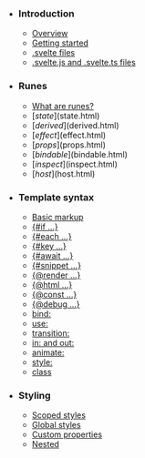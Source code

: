 -   ### Introduction
    
    -   [Overview](overview.html)
    -   [Getting started](getting-started.html)
    -   [.svelte files](svelte-files.html)
    -   [.svelte.js and .svelte.ts files](svelte-js-files.html)
-   ### Runes
    
    -   [What are runes?](what-are-runes.html)
    -   [$state]($state.html)
    -   [$derived]($derived.html)
    -   [$effect]($effect.html)
    -   [$props]($props.html)
    -   [$bindable]($bindable.html)
    -   [$inspect]($inspect.html)
    -   [$host]($host.html)
-   ### Template syntax
    
    -   [Basic markup](basic-markup.html)
    -   [{#if ...}](if.html)
    -   [{#each ...}](each.html)
    -   [{#key ...}](key.html)
    -   [{#await ...}](await.html)
    -   [{#snippet ...}](snippet.html)
    -   [{@render ...}](@render.html)
    -   [{@html ...}](@html.html)
    -   [{@const ...}](@const.html)
    -   [{@debug ...}](@debug.html)
    -   [bind:](bind.html)
    -   [use:](use.html)
    -   [transition:](transition.html)
    -   [in: and out:](in-and-out.html)
    -   [animate:](animate.html)
    -   [style:](style.html)
    -   [class](class.html)
-   ### Styling
    
    -   [Scoped styles](scoped-styles.html)
    -   [Global styles](global-styles.html)
    -   [Custom properties](custom-properties.html)
    -   [Nested <style> elements](nested-style-elements.html)
-   ### Special elements
    
    -   [<svelte:boundary>](svelte-boundary.html)
    -   [<svelte:window>](svelte-window.html)
    -   [<svelte:document>](svelte-document.html)
    -   [<svelte:body>](svelte-body.html)
    -   [<svelte:head>](svelte-head.html)
    -   [<svelte:element>](svelte-element.html)
    -   [<svelte:options>](svelte-options.html)
-   ### Runtime
    
    -   [Stores](stores.html)
    -   [Context](context.html)
    -   [Lifecycle hooks](lifecycle-hooks.html)
    -   [Imperative component API](imperative-component-api.html)
-   ### Misc
    
    -   [Testing](testing.html)
    -   [TypeScript](typescript.html)
    -   [Custom elements](custom-elements.html)
    -   [Svelte 4 migration guide](v4-migration-guide.html)
    -   [Svelte 5 migration guide](v5-migration-guide.html)
    -   [Frequently asked questions](faq.html)
-   ### Reference
    
    -   [svelte](svelte.html)
    -   [svelte/action](svelte-action.html)
    -   [svelte/animate](svelte-animate.html)
    -   [svelte/compiler](svelte-compiler.html)
    -   [svelte/easing](svelte-easing.html)
    -   [svelte/events](svelte-events.html)
    -   [svelte/legacy](svelte-legacy.html)
    -   [svelte/motion](svelte-motion.html)
    -   [svelte/reactivity/window](svelte-reactivity-window.html)
    -   [svelte/reactivity](svelte-reactivity.html)
    -   [svelte/server](svelte-server.html)
    -   [svelte/store](svelte-store.html)
    -   [svelte/transition](svelte-transition.html)
    -   [Compiler errors](compiler-errors.html)
    -   [Compiler warnings](compiler-warnings.html)
    -   [Runtime errors](runtime-errors.html)
    -   [Runtime warnings](runtime-warnings.html)
-   ### Legacy APIs
    
    -   [Overview](legacy-overview.html)
    -   [Reactive let/var declarations](legacy-let.html)
    -   [Reactive $: statements](legacy-reactive-assignments.html)
    -   [export let](legacy-export-let.html)
    -   [$$props and $$restProps](legacy-$$props-and-$$restProps.html)
    -   [on:](legacy-on.html)
    -   [<slot>](legacy-slots.html)
    -   [$$slots](legacy-$$slots.html)
    -   [<svelte:fragment>](legacy-svelte-fragment.html)
    -   [<svelte:component>](legacy-svelte-component.html)
    -   [<svelte:self>](legacy-svelte-self.html)
    -   [Imperative component API](legacy-component-api.html)

SvelteSpecial elements

# <svelte:body>

### On this page

-   [<svelte:body>](svelte-body.html)

<svelte:body onevent={handler} />

Similarly to `<svelte:window>`, this element allows you to add listeners to events on `document.body`, such as `mouseenter` and `mouseleave`, which don’t fire on `window`. It also lets you use [actions](use.html) on the `<body>` element.

As with `<svelte:window>` and `<svelte:document>`, this element may only appear the top level of your component and must never be inside a block or element.

<svelte:body onmouseenter={handleMouseenter} onmouseleave={handleMouseleave} use:someAction />

[Edit this page on GitHub](https://github.com/sveltejs/svelte/edit/main/documentation/docs/05-special-elements/04-svelte-body.md)

previous next

[<svelte:document>](svelte-document.html) [<svelte:head>](svelte-head.html)